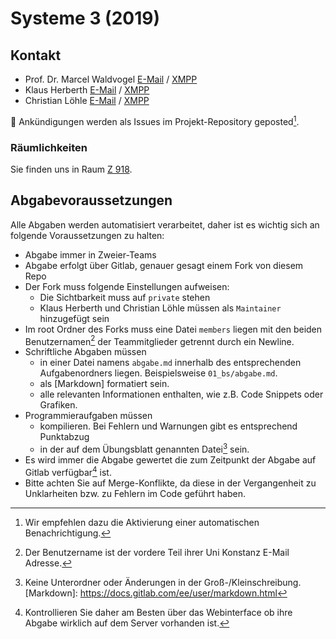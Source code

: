 # Systeme 3 (2019)

## Kontakt
- Prof. Dr. Marcel Waldvogel [E-Mail](mailto:marcel.waldvogel@uni-konstanz.de) / [XMPP](xmpp:marcel.waldvogel@uni-konstanz.de)
- Klaus Herberth [E-Mail](mailto:klaus.herberth@uni-konstanz.de) / [XMPP](xmpp:klaus.herberth@uni-konstanz.de)
- Christian Löhle [E-Mail](mailto:christian.loehle@uni-konstanz.de) / [XMPP](xmpp:christian.loehle@uni-konstanz.de)

:mega: Ankündigungen werden als Issues im Projekt-Repository geposted[^0].

### Räumlichkeiten
Sie finden uns in Raum [Z 918](https://www.seeblau.uni-konstanz.de/universitaet/ueber-die-universitaet-konstanz/anreise-und-lageplan/).

## Abgabevoraussetzungen
Alle Abgaben werden automatisiert verarbeitet, daher ist es wichtig sich an folgende Voraussetzungen zu halten:

- Abgabe immer in Zweier-Teams
- Abgabe erfolgt über Gitlab, genauer gesagt einem Fork von diesem Repo
- Der Fork muss folgende Einstellungen aufweisen:
  - Die Sichtbarkeit muss auf `private` stehen
  - Klaus Herberth und Christian Löhle müssen als `Maintainer` hinzugefügt sein
- Im root Ordner des Forks muss eine Datei `members` liegen mit den beiden Benutzernamen[^1] der Teammitglieder getrennt durch ein Newline.
- Schriftliche Abgaben müssen
  - in einer Datei namens `abgabe.md` innerhalb des entsprechenden Aufgabenordners liegen. Beispielsweise `01_bs/abgabe.md`.
  - als [Markdown] formatiert sein.
  - alle relevanten Informationen enthalten, wie z.B. Code Snippets oder Grafiken.
- Programmieraufgaben müssen
  - kompilieren. Bei Fehlern und Warnungen gibt es entsprechend Punktabzug
  - in der auf dem Übungsblatt genannten Datei[^3] sein.
- Es wird immer die Abgabe gewertet die zum Zeitpunkt der Abgabe auf Gitlab verfügbar[^2] ist.
- Bitte achten Sie auf Merge-Konflikte, da diese in der Vergangenheit zu Unklarheiten bzw. zu Fehlern im Code geführt haben.

[^0]: Wir empfehlen dazu die Aktivierung einer automatischen Benachrichtigung.
[^1]: Der Benutzername ist der vordere Teil ihrer Uni Konstanz E-Mail Adresse.
[^2]: Kontrollieren Sie daher am Besten über das Webinterface ob ihre Abgabe wirklich auf dem Server vorhanden ist.
[^3]: Keine Unterordner oder Änderungen in der Groß-/Kleinschreibung.
[Markdown]: https://docs.gitlab.com/ee/user/markdown.html


